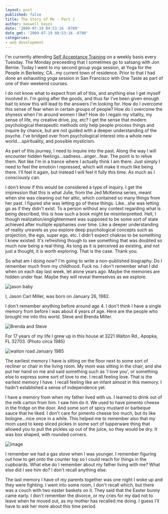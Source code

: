 ```yaml
---
layout: post
published: false
title: The Story of Me - Part 1
author: maxwell keyes
date: '2009-07-19 04:53:16 -0700'
date_gmt: '2009-07-19 08:53:16 -0700'
categories:
- web development
---
```


I'm currently attending [Self Acceptance Training](http://www.selfacceptance.us/) on a weekly basis every Tuesday. The Monday
preceeding that I sometimes go to satsang with Jon Bernie. Today I went to my second group yoga session, at Yoga for the People
in Berkeley, CA...my current town of residence. Prior to that I had done an exhausting yoga session in San Francisco with One
Taste as part of one of their weekend courses.

I do not know what to expect from all of this, and anything else I get myself involved in. I'm going after the goods, and thus
far I've been given enough bait to know this will lead to the answers I'm looking for. How do I overcome this sense of fear when
in certain groups of people? How do I overcome the shyness when I'm around women I like? How do I regain my vitality, my sense of
life, my creative drive, joy, etc? I get the sense that modern psychological therapeutic methods only help people process things
and inquire by chance, but are not guided with a deeper understanding of the psyche. I've bridged over from psychological interest
into a whole new world....spirituality, and possible mysticism.

As part of this journey, I need to inquire into the past. Along the way I will encounter hidden feelings...sadness...anger...fear.
The point is to relive them. Not like I'm in a trance where I actually think I am there. Just simply I need to feel the emotion
I repressed, which will make it much like being there. I'll feel it again, but instead I will feel it fully this time. As much as
I consciously can.

I don't know if this would be considered a type of inquiry. I get the impression that this is what Julie, from the Jed McKenna
series, meant when she was cleaning out her attic, which contained so many things from her past. I figured she was letting go of
these things. Like...she was letting go as if they didn't exist. To a person without any context regarding what is being
described, this is how such a book might be misinterpretted. Hell, I though realization/englightenment was supposed to be some
sort of state achieved after multiple epiphanies over time. Like a deeper understanding of reality unravels as you explore deep
psychological concepts such as projection, the ego, super ego, etc. I didn't expect chakras to be something I knew existed.
It's refreshing though to see something that was doubted so much now being a real thing. As long as it is perceived as existing,
and not just a thought, it is worth exploring. That is the case. Thank you.

So what am I doing now? I'm going to write a non-published biography. Do I remember much from my childhood. Fuck no. I don't
remember what I did when on each day last week, let alone years ago. Maybe the memories are hidden under fear. Maybe they will
reveal themselves as we explore.

![jason baby](http://redconfetti-assets.s3-us-west-2.amazonaws.com/images/posts/jason-baby.jpg "jason baby")

I, Jason Carl Miller, was born on January 26, 1982.

I don't remember anything before around age 4. I don't think I have a single memory from before I was about 4 years of age. Here
are the people who brought me into this world. Steve and Brenda Miller.

![Brenda and Steve](http://redconfetti-assets.s3-us-west-2.amazonaws.com/images/posts/brenda-steve.jpg "Brenda and Steve")

For 17 years of my life I grew up in this house at 3221 Walton Rd., Apopka, FL 32703. (Photo circa 1985)

![walton road January 1985](http://redconfetti-assets.s3-us-west-2.amazonaws.com/images/posts/walton-rd-jan-1985.jpg "walton road January 1985")

The earliest memory I have is sitting on the floor next to some sort of recliner or chair in the living room. My mom was sitting
in the chair, and she put her hand on me and said something such as 'I love you', or something else to express some sort of love
to me. I recall feeling love. That is the earliest memory I have. I recall feeling like an infant almost in this memory. I
hadn't established a sense of independence yet.

I have a memory from when my father lived with us. I learned to drink out of the milk carton from him. I saw him do it. We used
to have pimento cheese in the fridge on the door. And some sort of spicy mustard or barbeque sauce that he liked. I don't care
for pimento cheese too much, but its like bologne...nice once in a while. This helped me to remember also that my mom used to
keep sliced pickes in some sort of tupperware thing that allowed you to pull the pickles up out of the juice, so they would be
dry. It was box shaped, with rounded corners.

![image](http://redconfetti-assets.s3-us-west-2.amazonaws.com/images/posts/pickle-tupperware.jpg "pickle tupperware")

I remember we had a gas stove when I was younger. I remember figuring out how to get onto the counter top so I could reach
for things in the cupboards. What else do I remember about my father living with me? What else did I see him do? I don't
recall anything else.

The last memory I have of my parents together was one night I woke up and they were fighting. I went into some room, I don't
recall which, but there was a couch with two easter baskets on it. They said that the Easter bunny came early. I don't
remember the divorce, or my cries for my dad not to leave when he moved out, as my mother has recalled me doing. I guess
I'll have to ask her more about this time period.


